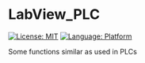 # LabView_PLC
[![License: MIT](https://img.shields.io/badge/license-MIT-brightgreen)]()
[![Language: Platform](https://img.shields.io/badge/platform-labview-orange)]()

Some functions similar as used in PLCs
